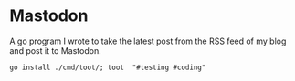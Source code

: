 # Mastodon

A go program I wrote to take the latest post from the RSS feed of my blog and post it to Mastodon.

`go install ./cmd/toot/; toot  "#testing #coding"`
